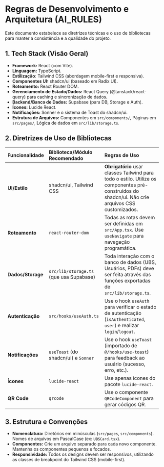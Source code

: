 # Regras de Desenvolvimento e Arquitetura (AI_RULES)

Este documento estabelece as diretrizes técnicas e o uso de bibliotecas para manter a consistência e a qualidade do projeto.

## 1. Tech Stack (Visão Geral)

*   **Framework:** React (com Vite).
*   **Linguagem:** TypeScript.
*   **Estilização:** Tailwind CSS (abordagem mobile-first e responsiva).
*   **Componentes UI:** shadcn/ui (baseado em Radix UI).
*   **Roteamento:** React Router DOM.
*   **Gerenciamento de Estado/Dados:** React Query (@tanstack/react-query) para caching e sincronização de dados.
*   **Backend/Banco de Dados:** Supabase (para DB, Storage e Auth).
*   **Ícones:** Lucide React.
*   **Notificações:** Sonner e o sistema de Toast do shadcn/ui.
*   **Estrutura de Arquivos:** Componentes em `src/components/`, Páginas em `src/pages/`, Lógica de dados em `src/lib/storage.ts`.

## 2. Diretrizes de Uso de Bibliotecas

| Funcionalidade | Biblioteca/Módulo Recomendado | Regras de Uso |
| :--- | :--- | :--- |
| **UI/Estilo** | shadcn/ui, Tailwind CSS | **Obrigatório** usar classes Tailwind para todo o estilo. Utilize os componentes pré-construídos do shadcn/ui. Não crie arquivos CSS customizados. |
| **Roteamento** | `react-router-dom` | Todas as rotas devem ser definidas em `src/App.tsx`. Use `useNavigate` para navegação programática. |
| **Dados/Storage** | `src/lib/storage.ts` (que usa Supabase) | Toda interação com o banco de dados (UBS, Usuários, PDFs) deve ser feita através das funções exportadas de `src/lib/storage.ts`. |
| **Autenticação** | `src/hooks/useAuth.ts` | Use o hook `useAuth` para verificar o estado de autenticação (`isAuthenticated`, `user`) e realizar `login`/`logout`. |
| **Notificações** | `useToast` (do shadcn/ui) e `Sonner` | Use o hook `useToast` (importado de `@/hooks/use-toast`) para feedback ao usuário (sucesso, erro, etc.). |
| **Ícones** | `lucide-react` | Use apenas ícones do pacote `lucide-react`. |
| **QR Code** | `qrcode` | Use o componente `QRCodeComponent` para gerar códigos QR. |

## 3. Estrutura e Convenções

*   **Nomenclatura:** Diretórios em minúsculas (`src/pages`, `src/components`). Nomes de arquivos em PascalCase (ex: `UBSCard.tsx`).
*   **Componentes:** Crie um arquivo separado para cada novo componente. Mantenha os componentes pequenos e focados.
*   **Responsividade:** Todos os designs devem ser responsivos, utilizando as classes de breakpoint do Tailwind CSS (mobile-first).